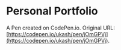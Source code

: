 # Personal Portfolio

A Pen created on CodePen.io. Original URL: [https://codepen.io/ukash/pen/jOmGPVj](https://codepen.io/ukash/pen/jOmGPVj).


